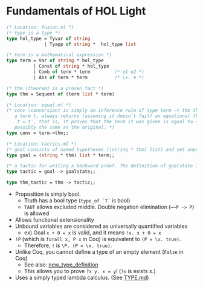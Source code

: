 # Fundamentals of HOL Light

```ocaml
(* Location: fusion.ml *)
(* type is a type *)
type hol_type = Tyvar of string
              | Tyapp of string *  hol_type list

(* term is a mathematical expression *)
type term = Var of string * hol_type
          | Const of string * hol_type
          | Comb of term * term         (* e1 e2 *)
          | Abs of term * term          (* \x. e *)

(* thm (theorem) is a proven fact *)
type thm = Sequent of (term list * term)
```

```ocaml
(* Location: equal.ml *)
(* conv (conversion) is simply an inference rule of type term -> thm that when given
   a term t, always returns (assuming it doesn’t fail) an equational theorem of the form
   `t = t′, that is, it proves that the term it was given is equal to some other term,
   possibly the same as the original. *)
type conv = term->thm;;
```

```ocaml
(* Location: tactics.ml *)
(* goal consists of named hypotheses ((string * thm) list) and yet unproven conclusion *)
type goal = (string * thm) list * term;;

(* a tactic for writing a backward proof. The definition of goalstate is kind of complicated. *)
type tactic = goal -> goalstate;;

type thm_tactic = thm -> tactic;;
```

- Proposition is simply bool.
    - Truth has a bool type (`` type_of `T` `` is bool)
    - `TAUT` allows excluded middle. Double negation elimination (`~~P -> P`) is allowed
- Allows functional extensionality
- Unbound variables are considered as universally quantified variables
    - ex) Goal `x + 0 = x` is valid, and it means `!x. x + 0 = x`
- `!P` (which is `forall x, P x` in Coq) is equivalent to `(P = \x. true)`.
    - Therefore, `!` is `\P. (P = \x. true)`.
- Unlike Coq, you cannot define a type of an empty element (`False` in Coq)
    - See also: [new_type_definition](https://github.com/jrh13/hol-light/blob/master/Help/new_type_definition.hlp)
    - This allows you to prove `?x y. x = y`! (`?x` is exists x.)
- Uses a simply typed lambda calculus. (See [TYPE.md](TYPE.md))
